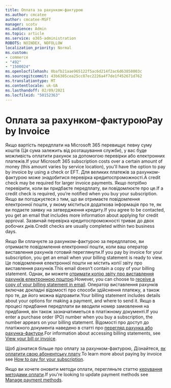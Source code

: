 ```yaml
---
title: Оплата за рахунком-фактурою
ms.author: cmcatee
author: cmcatee-MSFT
manager: scotv
ms.audience: Admin
ms.topic: article
ms.service: o365-administration
ROBOTS: NOINDEX, NOFOLLOW
localization_priority: Normal
ms.custom:
- commerce
- "492"
- "1500024"
ms.openlocfilehash: 0bafb21aae965122f5ac6d214f2ac6d63858003c
ms.sourcegitcommit: 43b6305cea25cc87ec2226a4f7de1f452671d762
ms.translationtype: MT
ms.contentlocale: uk-UA
ms.lasthandoff: 02/09/2021
ms.locfileid: "50152363"
---
```

# <a name="pay-by-invoice"></a><span data-ttu-id="668d9-102">Оплата за рахунком-фактурою</span><span class="sxs-lookup"><span data-stu-id="668d9-102">Pay by Invoice</span></span>

<span data-ttu-id="668d9-103">Якщо вартість передплати на Microsoft 365 перевищує певну суму коштів (Ця сума залежить від розташування служби), у вас буде можливість оплатити рахунок за допомогою перевірки або електронних платежів.</span><span class="sxs-lookup"><span data-stu-id="668d9-103">If your Microsoft 365 subscription costs over a certain amount of money (this amount varies by service location), you'll have the option to pay by invoice by using a check or EFT.</span></span> <span data-ttu-id="668d9-104">Для великих платежів за рахунком-фактурою може знадобитися перевірка кредитоспроможності.</span><span class="sxs-lookup"><span data-stu-id="668d9-104">A credit check may be required for larger invoice payments.</span></span> <span data-ttu-id="668d9-105">Якщо потрібно перевірити, коли ви придбаєте передплату, ви повідомлюєте про це.</span><span class="sxs-lookup"><span data-stu-id="668d9-105">If a credit check is required, you’re notified when you buy your subscription.</span></span> <span data-ttu-id="668d9-106">Якщо ви погоджуєтеся з тим, що ви отримаєте повідомлення електронної пошти, у якому міститься додаткова інформація про те, як ви подаєте заявку на затвердження кредиту.</span><span class="sxs-lookup"><span data-stu-id="668d9-106">If you agree to be contacted, you get an email that includes more information about applying for credit approval.</span></span> <span data-ttu-id="668d9-107">Зазвичай перевірка кредитоспроможності триває до двох робочих днів.</span><span class="sxs-lookup"><span data-stu-id="668d9-107">Credit checks are usually completed within two business days.</span></span>

<span data-ttu-id="668d9-108">Якщо Ви сплачуєте за рахунком-фактурою за передплатою, ви отримаєте повідомлення електронної пошти, коли ваш оператор виставлення рахунків готовий переглянути.</span><span class="sxs-lookup"><span data-stu-id="668d9-108">If you pay by invoice for your subscription, you get an email when your billing statement is ready to view.</span></span> <span data-ttu-id="668d9-109">Це повідомлення електронної пошти не містить копії звіту про виставлення рахунків.</span><span class="sxs-lookup"><span data-stu-id="668d9-109">This email doesn’t contain a copy of your billing statement.</span></span> <span data-ttu-id="668d9-110">Однак, ви можете [отримати копію звіту про виставлення рахунків електронною поштою](https://docs.microsoft.com/microsoft-365/commerce/billing-and-payments/view-your-bill-or-invoice.md#receive-a-copy-of-your-billing-statement-in-email).</span><span class="sxs-lookup"><span data-stu-id="668d9-110">However, you can choose to [receive a copy of your billing statement in email](https://docs.microsoft.com/microsoft-365/commerce/billing-and-payments/view-your-bill-or-invoice.md#receive-a-copy-of-your-billing-statement-in-email).</span></span> <span data-ttu-id="668d9-111">Оператор виставлення рахунків включає докладні відомості про способи здійснення платежу, а також про те, де його можна відправити.</span><span class="sxs-lookup"><span data-stu-id="668d9-111">Your billing statement includes details about your options for making a payment, and where to send it.</span></span> <span data-ttu-id="668d9-112">Якщо в процесі придбання передплати ви вводили номер замовлення на придбання, він також зазначатиметься в платіжному документі.</span><span class="sxs-lookup"><span data-stu-id="668d9-112">If you enter a purchase order (PO) number when you buy a subscription, the number appears on your billing statement.</span></span> <span data-ttu-id="668d9-113">Відомості про доступ до платіжного документа наведено в статті про [перегляд рахунка або рахунка-фактури](https://docs.microsoft.com/microsoft-365/commerce/billing-and-payments/view-your-bill-or-invoice).</span><span class="sxs-lookup"><span data-stu-id="668d9-113">For information about accessing billing statements, see [View your bill or invoice](https://docs.microsoft.com/microsoft-365/commerce/billing-and-payments/view-your-bill-or-invoice).</span></span>

<span data-ttu-id="668d9-114">Щоб дізнатися більше про оплату за рахунком-фактурою, Дізнайтеся, [як оплатити свою абонентську плату](https://docs.microsoft.com/microsoft-365/commerce/billing-and-payments/pay-for-your-subscription).</span><span class="sxs-lookup"><span data-stu-id="668d9-114">To learn more about paying by invoice see [How to pay for your subscription](https://docs.microsoft.com/microsoft-365/commerce/billing-and-payments/pay-for-your-subscription).</span></span>

<span data-ttu-id="668d9-115">Якщо ви хочете оновити методи оплати, перегляньте статтю [керування методами оплати](https://docs.microsoft.com/microsoft-365/commerce/billing-and-payments/manage-payment-methods).</span><span class="sxs-lookup"><span data-stu-id="668d9-115">If you're looking to update payment methods see [Manage payment methods](https://docs.microsoft.com/microsoft-365/commerce/billing-and-payments/manage-payment-methods).</span></span>
